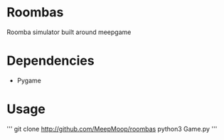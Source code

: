 # Roombas
Roomba simulator built around meepgame

# Dependencies
* Pygame

# Usage
'''
git clone http://github.com/MeepMoop/roombas
python3 Game.py
'''
